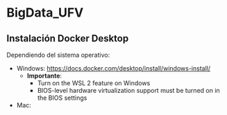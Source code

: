 # BigData_UFV

## Instalación Docker Desktop

Dependiendo del sistema operativo:
* Windows: https://docs.docker.com/desktop/install/windows-install/
    * **Importante**:
        * Turn on the WSL 2 feature on Windows
        * BIOS-level hardware virtualization support must be turned on in the BIOS settings
* Mac: 